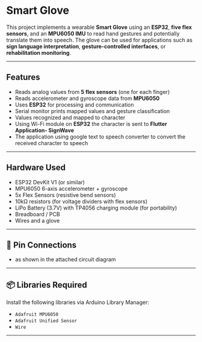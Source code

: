# Smart Glove

This project implements a wearable **Smart Glove** using an **ESP32**, **five flex sensors**, and an **MPU6050 IMU** to read hand gestures and potentially translate them into speech. The glove can be used for applications such as **sign language interpretation**, **gesture-controlled interfaces**, or **rehabilitation monitoring**.

---

## Features

- Reads analog values from **5 flex sensors** (one for each finger)
- Reads accelerometer and gyroscope data from **MPU6050**
- Uses **ESP32** for processing and communication
- Serial monitor prints mapped values and gesture classification
- Values recognized and mapped to character
- Using Wi-Fi module on **ESP32** the character is sent to **Flutter Application- SignWave** 
- The application using google text to speech converter to convert the received character to speech


---

## Hardware Used

- ESP32 DevKit V1 (or similar)
- MPU6050 6-axis accelerometer + gyroscope
- 5x Flex Sensors (resistive bend sensors)
- 10kΩ resistors (for voltage dividers with flex sensors)
- LiPo Battery (3.7V) with TP4056 charging module (for portability)
- Breadboard / PCB
- Wires and a glove

---

## 🔌 Pin Connections

 - as shown in the attached circuit diagram

---

## 📦 Libraries Required

Install the following libraries via Arduino Library Manager:

- `Adafruit MPU6050`
- `Adafruit Unified Sensor`
- `Wire`

---



